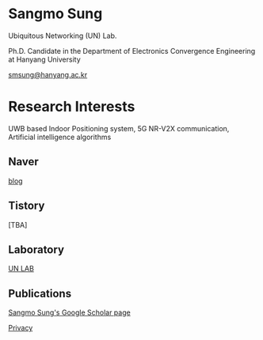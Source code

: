 # Sangmo Sung

Ubiquitous Networking (UN) Lab.

Ph.D. Candidate in the Department of Electronics Convergence Engineering at Hanyang University

smsung@hanyang.ac.kr

# Research Interests

UWB based Indoor Positioning system, 5G NR-V2X communication,
Artificial intelligence algorithms

## Naver
[blog](https://blog.naver.com/sapitquireputat)

## Tistory
[TBA]

## Laboratory
[UN LAB](http://unlab.hanyang.ac.kr)

## Publications
[Sangmo Sung's Google Scholar page](https://scholar.google.com/citations?view_op=list_works&hl=ko&authuser=1&user=--q2aSkAAAAJ)


[Privacy](https://sangmosung.github.io/homepage/privacy)
